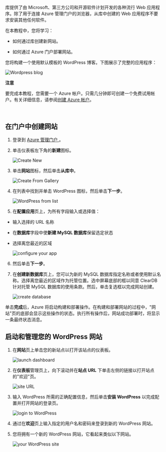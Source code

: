 库提供了由 Microsoft、第三方公司和开源软件计划开发的各种流行 Web 应用程序。除了用于连接 Azure 管理门户的浏览器，从库中创建的 Web 应用程序不要求安装其他任何软件。 

在本教程中，您将学习：

- 如何通过库创建新网站。

- 如何通过 Azure 门户部署网站。
 
您将构建一个使用默认模板的 WordPress 博客。下图展示了完整的应用程序：


![Wordpress blog][13]

<div class="dev-callout"><strong>注意</strong>
<p>要完成本教程，您需要一个 Azure 帐户。只需几分钟即可创建一个免费试用帐户。有关详细信息，请参阅<a href="http://www.windowsazure.cn/zh-cn/develop/php/tutorials/create-a-windows-azure-account/" target="_blank">创建 Azure 帐户</a>。</p>
</div>
<br />
<tags ms.service=""
    ms.date=""
    wacn.date=""
    />

## 在门户中创建网站

1. 登录到 [Azure 管理门户 ](http://manage.windowsazure.cn)。

2. 单击仪表板左下角的**新建**图标。
	
	![Create New][5]

3. 单击**网站**图标，然后单击**从库中**。
	
	![Create From Gallery][6]

4. 在列表中找到并单击 WordPress 图标，然后单击**下一步**。
	
	![WordPress from list][7]

5. 在**配置应用**页上，为所有字段输入或选择值：
	
  - 输入选择的 URL 名称	
  - 在**数据库**字段中使**新建 MySQL 数据库**保留选定状态
  - 选择离您最近的区域

	![configure your app][8]

6. 然后单击**下一步**。

7. 在**创建新数据库**页上，您可以为新的 MySQL 数据库指定名称或者使用默认名称。选择离您最近的区域作为托管位置。选中屏幕底部的框以同意 ClearDB 针对托管 MySQL 数据库的使用条款。然后，单击复选框以完成网站创建。 
	
	![create database][9]

单击**完成**后，Azure 将启动构建和部署操作。在构建和部署网站的过程中，"网站"页的底部会显示这些操作的状态。执行所有操作后，网站成功部署时，将显示一条最终状态消息。

## 启动和管理您的 WordPress 网站

1. 在**网站**页上单击您的新站点以打开该站点的仪表板。

	![launch dashboard][10]

2. 在**仪表板**管理页上，向下滚动并在**站点 URL** 下单击左侧的链接以打开站点的"欢迎"页。

	![site URL][11] 

3. 输入 WordPress 所需的正确配置信息，然后单击**安装 WordPress** 以完成配置并打开网站的登录页。

	![login to WordPress][12]

4. 通过在**欢迎**页上输入指定的用户名和密码来登录到新的 WordPress 网站。

5. 您将拥有一个新的 WordPress 网站，它看起来类似以下网站。  

	![your WordPress site][13]






[5]: ./media/website-from-gallery/wordpressgallery-01.png
[6]: ./media/website-from-gallery/wordpressgallery-02.png
[7]: ./media/website-from-gallery/wordpressgallery-03.png
[8]: ./media/website-from-gallery/wordpressgallery-04.png
[9]: ./media/website-from-gallery/wordpressgallery-05.png
[10]: ./media/website-from-gallery/wordpressgallery-06.png
[11]: ./media/website-from-gallery/wordpressgallery-07.png
[12]: ./media/website-from-gallery/wordpressgallery-08.png
[13]: ./media/website-from-gallery/wordpressgallery-09.png





